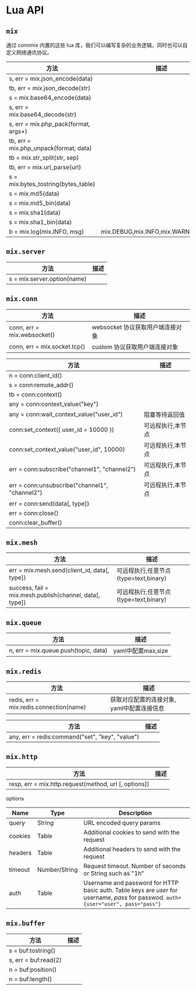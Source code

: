 # Lua API

## `mix`

通过 connmix 内置的这些 lua 库，我们可以编写复杂的业务逻辑，同时也可以自定义网络通讯协议。

| 方法                                       | 描述                                    |
|------------------------------------------|---------------------------------------|
| s, err = mix.json_encode(data)           |                                       |
| tb, err = mix.json_decode(str)           |                                       |
| s = mix.base64_encode(data)              |                                       |
| s, err = mix.base64_decode(str)          |                                       |
| s, err = mix.php_pack(format, args+)     |                                       |
| tb, err = mix.php_unpack(format, data)   |                                       |
| tb = mix.str_split(str, sep)             |                                       |
| tb, err = mix.url_parse(url)             |                                       |
| s = mix.bytes_tostring(bytes_table)      |                                       |
| s = mix.md5(data)                        |                                       |
| s = mix.md5_bin(data)                    |                                       |
| s = mix.sha1(data)                       |                                       |
| s = mix.sha1_bin(data)                   |                                       |
| b = mix.log(mix.INFO, msg)               | mix.DEBUG,mix.INFO,mix.WARN,mix.ERROR |

## `mix.server`

| 方法                                                   | 描述                         |
|-------------------------------------------------------|-----------------------------|
| s = mix.server.option(name)                           |                             |

## `mix.conn`

| 方法                           | 描述                    |
|------------------------------|-----------------------|
| conn, err = mix.websocket()  | websocket 协议获取用户端连接对象 |
| conn, err = mix.socket.tcp() | custom 协议获取用户端连接对象    |

| 方法                                             | 描述        |
|------------------------------------------------|-----------|
| n = conn:client_id()                           |           |
| s = conn:remote_addr()                         |           |
| tb = conn:context()                            |           |
| any = conn:context_value("key")                |           |
| any = conn:wait_context_value("user_id")       | 阻塞等待返回值   |
| conn:set_context({ user_id = 10000 })          | 可远程执行,本节点 |
| conn:set_context_value("user_id", 10000)       | 可远程执行,本节点 |
| err = conn:subscribe("channel1", "channel2")   | 可远程执行,本节点 |
| err = conn:unsubscribe("channel1", "channel2") | 可远程执行,本节点 |
| err = conn:send(data[, type])                  |           |
| err = conn:close()                             |           |
| conn:clear_buffer()                            |           |

## `mix.mesh`

| 方法                                                    | 描述                          |
|-------------------------------------------------------|-----------------------------|
| err = mix.mesh.send(client_id, data[, type])          | 可远程执行,任意节点 (type=text,binary) |
| success, fail = mix.mesh.publish(channel, data[, type]) | 可远程执行,任意节点 (type=text,binary) |

## `mix.queue`

| 方法                                   | 描述                                    |
|--------------------------------------|---------------------------------------|
| n, err = mix.queue.push(topic, data) | yaml中配置max,size                       |

## `mix.redis`

| 方法                                      | 描述                       |
|-----------------------------------------|--------------------------|
| redis, err = mix.redis.connection(name) | 获取对应配置的连接对象, yaml中配置连接信息 |

| 方法                                              | 描述           |
|-------------------------------------------------|--------------|
| any, err = redis:command("set", "key", "value") |              |

## `mix.http`

| 方法                                                    | 描述  |
|-------------------------------------------------------|-----|
| resp, err = mix.http.request(method, url [, options]) |     |

options

| Name    | Type          | Description                                                                                                                          |
|---------|---------------|--------------------------------------------------------------------------------------------------------------------------------------|
| query   | String        | URL encoded query params                                                                                                             |
| cookies | Table         | Additional cookies to send with the request                                                                                          |
| headers | Table         | Additional headers to send with the request                                                                                          |
| timeout | Number/String | Request timeout. Number of seconds or String such as "1h"                                                                            |
| auth    | Table         | Username and password for HTTP basic auth. Table keys are *user* for username, *pass* for passwod. `auth={user="user", pass="pass"}` |

## `mix.buffer`

| 方法                   | 描述  |
|----------------------|-----|
| s = buf:tostring()   |     |
| s, err = buf:read(2) |     |
| n = buf:position()   |     |
| n = buf:length()     |     |
